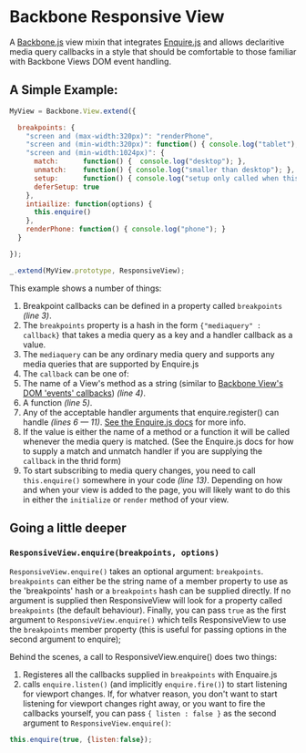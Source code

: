 # Backbone Responsive View

A [Backbone.js](http://backbonejs.org) view mixin that integrates [Enquire.js](http://wickynilliams.github.com/enquire.js/) and allows declaritive media query callbacks in a style that should be comfortable to those familiar with Backbone Views DOM event handling.

## A Simple Example:

```javascript
MyView = Backbone.View.extend({

  breakpoints: {
    "screen and (max-width:320px)": "renderPhone",
    "screen and (min-width:320px)": function() { console.log("tablet"); },
    "screen and (min-width:1024px)": {
      match:      function() {  console.log("desktop"); },
      unmatch:    function() { console.log("smaller than desktop"); },
      setup:      function() { console.log("setup only called when this query matches"); },
      deferSetup: true
    },
    intiailize: function(options) {
      this.enquire()
    },
    renderPhone: function() { console.log("phone"); }
  }

});

_.extend(MyView.prototype, ResponsiveView);
```

This example shows a number of things:

1. Breakpoint callbacks can be defined in a property called `breakpoints` *(line 3)*.
2. The `breakpoints` property is a hash in the form `{"mediaquery" : callback}` that takes a media query as a key and a handler callback as a value.
3. The `mediaquery` can be any ordinary media query and supports any media queries that are supported by Enquire.js
4. The `callback` can be one of:
  1. The name of a View's method as a string (similar to [Backbone View's DOM 'events' callbacks](http://backbonejs.org/#View-delegateEvents)) *(line 4)*.
  2. A function *(line 5)*.
  3. Any of the acceptable handler arguments that enquire.register() can handle *(lines 6 — 11)*. [See the Enquire.js docs](http://wickynilliams.github.com/enquire.js/) for more info.
5. If the value is either the name of a method or a function it will be called whenever the media query is matched. (See the Enquire.js docs for how to supply a match and unmatch handler if you are supplying the `callback` in the thrid form)
6. To start subscribing to media query changes, you need to call `this.enquire()` somewhere in your code *(line 13)*. Depending on how and when your view is added to the page, you will likely want to do this in either the `initialize` or `render` method of your view.

## Going a little deeper

### `ResponsiveView.enquire(breakpoints, options)`

`ResponsiveView.enquire()` takes an optional argument: `breakpoints`. `breakpoints` can either be the string name of a member property to use as the 'breakpoints' hash or a `breakpoints` hash can be supplied directly. If no argument is supplied then ResponsiveView will look for a property called `breakpoints` (the default behaviour). Finally, you can pass `true` as the first argument to `ResponsiveView.enquire()` which tells ResponsiveView to use the `breakpoints` member property (this is useful for passing options in the second argument to enquire);

Behind the scenes, a call to ResponsiveView.enquire() does two things: 
1. Registeres all the callbacks supplied in `breakpoints` with Enquaire.js
2. calls `enquire.listen()` (and implicitly `enquire.fire()`) to start listening for viewport changes.
If, for whatver reason, you don't want to start listening for viewport changes right away, or you want to fire the callbacks yourself, you can pass `{ listen : false }` as the second argument to `ResponsiveView.enquire()`:

```javascript
this.enquire(true, {listen:false});
```
